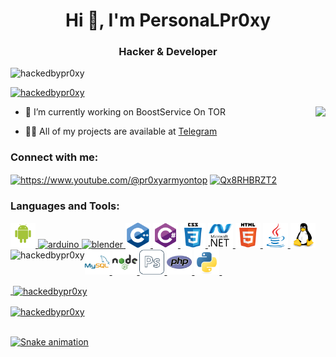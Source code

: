 <h1 align="center">Hi 👋, I'm PersonaLPr0xy</h1>
<h3 align="center">Hacker & Developer</h3>

<p align="left"> <img src="https://komarev.com/ghpvc/?username=hackedbypr0xy&label=Profile%20views&color=0e75b6&style=flat" alt="hackedbypr0xy" /> </p>

<p align="left"> <a href="https://github.com/ryo-ma/github-profile-trophy"><img src="https://github-profile-trophy.vercel.app/?username=hackedbypr0xy" alt="hackedbypr0xy" /></a> </p>

<img align="right" height="150" src="https://media.giphy.com/media/v1.Y2lkPTc5MGI3NjExanFsZWMxcjl2MXFxaGY2aHgwdHA1dzUxZ3lzeTV5cWFlMjFzdmlsbSZlcD12MV9pbnRlcm5hbF9naWZfYnlfaWQmY3Q9Zw/6SYCGsQkd1vj8Du6uF/giphy.gif"  />


- 🔭 I’m currently working on BoostService On TOR

- 👨‍💻 All of my projects are available at [Telegram](https://t.me/Legend_Of_Pr0xyArmy)

<h3 align="left">Connect with me:</h3>
<p align="left">
<a href="https://www.youtube.com/c/https://www.youtube.com/@pr0xyarmyontop" target="blank"><img align="center" src="https://raw.githubusercontent.com/rahuldkjain/github-profile-readme-generator/master/src/images/icons/Social/youtube.svg" alt="https://www.youtube.com/@pr0xyarmyontop" height="30" width="40" /></a>
<a href="https://discord.gg/Qx8RHBRZT2" target="blank"><img align="center" src="https://raw.githubusercontent.com/rahuldkjain/github-profile-readme-generator/master/src/images/icons/Social/discord.svg" alt="Qx8RHBRZT2" height="30" width="40" /></a>
</p>

<h3 align="left">Languages and Tools:</h3>
<p align="left"> <a href="https://developer.android.com" target="_blank" rel="noreferrer"> <img src="https://raw.githubusercontent.com/devicons/devicon/master/icons/android/android-original-wordmark.svg" alt="android" width="40" height="40"/> </a> <a href="https://www.arduino.cc/" target="_blank" rel="noreferrer"> <img src="https://cdn.worldvectorlogo.com/logos/arduino-1.svg" alt="arduino" width="40" height="40"/> </a> <a href="https://www.blender.org/" target="_blank" rel="noreferrer"> <img src="https://download.blender.org/branding/community/blender_community_badge_white.svg" alt="blender" width="40" height="40"/> </a> <a href="https://www.w3schools.com/cpp/" target="_blank" rel="noreferrer"> <img src="https://raw.githubusercontent.com/devicons/devicon/master/icons/cplusplus/cplusplus-original.svg" alt="cplusplus" width="40" height="40"/> </a> <a href="https://www.w3schools.com/cs/" target="_blank" rel="noreferrer"> <img src="https://raw.githubusercontent.com/devicons/devicon/master/icons/csharp/csharp-original.svg" alt="csharp" width="40" height="40"/> </a> <a href="https://www.w3schools.com/css/" target="_blank" rel="noreferrer"> <img src="https://raw.githubusercontent.com/devicons/devicon/master/icons/css3/css3-original-wordmark.svg" alt="css3" width="40" height="40"/> </a> <a href="https://dotnet.microsoft.com/" target="_blank" rel="noreferrer"> <img src="https://raw.githubusercontent.com/devicons/devicon/master/icons/dot-net/dot-net-original-wordmark.svg" alt="dotnet" width="40" height="40"/> </a> <a href="https://www.w3.org/html/" target="_blank" rel="noreferrer"> <img src="https://raw.githubusercontent.com/devicons/devicon/master/icons/html5/html5-original-wordmark.svg" alt="html5" width="40" height="40"/> </a> <a href="https://www.java.com" target="_blank" rel="noreferrer"> <img src="https://raw.githubusercontent.com/devicons/devicon/master/icons/java/java-original.svg" alt="java" width="40" height="40"/> </a> <a href="https://www.linux.org/" target="_blank" rel="noreferrer"> <img src="https://raw.githubusercontent.com/devicons/devicon/master/icons/linux/linux-original.svg" alt="linux" width="40" height="40"/> </a> <a href="https://www.mysql.com/" target="_blank" rel="noreferrer"> <img src="https://raw.githubusercontent.com/devicons/devicon/master/icons/mysql/mysql-original-wordmark.svg" alt="mysql" width="40" height="40"/> </a> <a href="https://nodejs.org" target="_blank" rel="noreferrer"> <img src="https://raw.githubusercontent.com/devicons/devicon/master/icons/nodejs/nodejs-original-wordmark.svg" alt="nodejs" width="40" height="40"/> </a> <a href="https://www.photoshop.com/en" target="_blank" rel="noreferrer"> <img src="https://raw.githubusercontent.com/devicons/devicon/master/icons/photoshop/photoshop-line.svg" alt="photoshop" width="40" height="40"/> </a> <a href="https://www.php.net" target="_blank" rel="noreferrer"> <img src="https://raw.githubusercontent.com/devicons/devicon/master/icons/php/php-original.svg" alt="php" width="40" height="40"/> </a> <a href="https://www.python.org" target="_blank" rel="noreferrer"> <img src="https://raw.githubusercontent.com/devicons/devicon/master/icons/python/python-original.svg" alt="python" width="40" height="40"/> </a> <a href="https://unrealengine.com/" target="_blank" rel="noreferrer"> <img 

<p><img align="left" src="https://github-readme-stats.vercel.app/api/top-langs?username=hackedbypr0xy&show_icons=true&locale=en&layout=compact" alt="hackedbypr0xy" /></p>

<p>&nbsp;<img align="center" src="https://github-readme-stats.vercel.app/api?username=hackedbypr0xy&show_icons=true&locale=en" alt="hackedbypr0xy" /></p>

<p><img align="center" src="https://github-readme-streak-stats.herokuapp.com/?user=hackedbypr0xy&" alt="hackedbypr0xy" /></p>

<br clear="both">

<img src="https://raw.githubusercontent.com/maurodesouza/maurodesouza/output/snake.svg" alt="Snake animation" />
